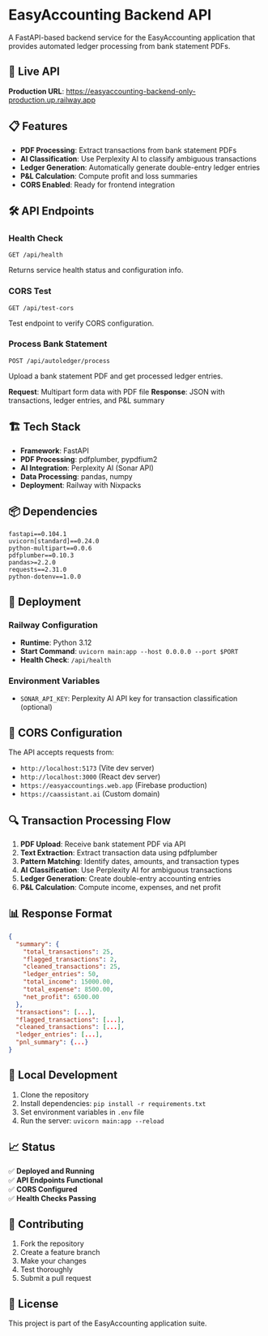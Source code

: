 # EasyAccounting Backend API

A FastAPI-based backend service for the EasyAccounting application that provides automated ledger processing from bank statement PDFs.

## 🚀 Live API

**Production URL**: https://easyaccounting-backend-only-production.up.railway.app

## 📋 Features

- **PDF Processing**: Extract transactions from bank statement PDFs
- **AI Classification**: Use Perplexity AI to classify ambiguous transactions
- **Ledger Generation**: Automatically generate double-entry ledger entries
- **P&L Calculation**: Compute profit and loss summaries
- **CORS Enabled**: Ready for frontend integration

## 🛠️ API Endpoints

### Health Check
```
GET /api/health
```
Returns service health status and configuration info.

### CORS Test
```
GET /api/test-cors
```
Test endpoint to verify CORS configuration.

### Process Bank Statement
```
POST /api/autoledger/process
```
Upload a bank statement PDF and get processed ledger entries.

**Request**: Multipart form data with PDF file
**Response**: JSON with transactions, ledger entries, and P&L summary

## 🏗️ Tech Stack

- **Framework**: FastAPI
- **PDF Processing**: pdfplumber, pypdfium2
- **AI Integration**: Perplexity AI (Sonar API)
- **Data Processing**: pandas, numpy
- **Deployment**: Railway with Nixpacks

## 📦 Dependencies

```
fastapi==0.104.1
uvicorn[standard]==0.24.0
python-multipart==0.0.6
pdfplumber==0.10.3
pandas>=2.2.0
requests==2.31.0
python-dotenv==1.0.0
```

## 🚀 Deployment

### Railway Configuration
- **Runtime**: Python 3.12
- **Start Command**: `uvicorn main:app --host 0.0.0.0 --port $PORT`
- **Health Check**: `/api/health`

### Environment Variables
- `SONAR_API_KEY`: Perplexity AI API key for transaction classification (optional)

## 📡 CORS Configuration

The API accepts requests from:
- `http://localhost:5173` (Vite dev server)
- `http://localhost:3000` (React dev server)
- `https://easyaccountings.web.app` (Firebase production)
- `https://caassistant.ai` (Custom domain)

## 🔍 Transaction Processing Flow

1. **PDF Upload**: Receive bank statement PDF via API
2. **Text Extraction**: Extract transaction data using pdfplumber
3. **Pattern Matching**: Identify dates, amounts, and transaction types
4. **AI Classification**: Use Perplexity AI for ambiguous transactions
5. **Ledger Generation**: Create double-entry accounting entries
6. **P&L Calculation**: Compute income, expenses, and net profit

## 📊 Response Format

```json
{
  "summary": {
    "total_transactions": 25,
    "flagged_transactions": 2,
    "cleaned_transactions": 25,
    "ledger_entries": 50,
    "total_income": 15000.00,
    "total_expense": 8500.00,
    "net_profit": 6500.00
  },
  "transactions": [...],
  "flagged_transactions": [...],
  "cleaned_transactions": [...],
  "ledger_entries": [...],
  "pnl_summary": {...}
}
```

## 🔧 Local Development

1. Clone the repository
2. Install dependencies: `pip install -r requirements.txt`
3. Set environment variables in `.env` file
4. Run the server: `uvicorn main:app --reload`

## 📈 Status

✅ **Deployed and Running**  
✅ **API Endpoints Functional**  
✅ **CORS Configured**  
✅ **Health Checks Passing**  

## 🤝 Contributing

1. Fork the repository
2. Create a feature branch
3. Make your changes
4. Test thoroughly
5. Submit a pull request

## 📄 License

This project is part of the EasyAccounting application suite.
